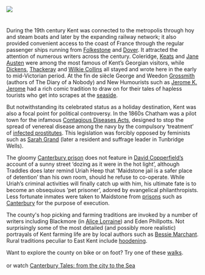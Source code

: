 <a href="https://www.kent-maps.online"><img src="https://kent-map.github.io/mdpress/juncture/ve-button.png"></a>

<param ve-config 
       title="Overview of the Nineteenth Century"
       author="Carolyn Oulton"
       banner="https://stor.artstor.org/stor/2251af4a-a56d-45f0-b9b1-361ba46aaf4d" 
       layout="vertical">
       
<param ve-entity eid="Q736439" title="Ramsgate">
<param ve-entity eid="Q922739" title="Broadstairs">

# 

During the 19th century Kent was connected to the metropolis through hoy and steam boats and later by the expanding railway network; it also provided convenient access to the coast of France through the regular passenger ships running from [Folkestone](/19c/19c-folkestone) and [Dover](/19c/19c-dover). It attracted the attention of numerous writers across the century. Coleridge, [Keats](/19c/19c-keats-biography) and [Jane Austen](/19c19c-austen-biography) were among the most famous of Kent’s Georgian visitors, while [Dickens](/dickens/dickens-biography), [Thackeray](/19c/19c-thackeray-biography) and [Wilkie Collins](/19c/19c-collins-biography) all stayed and wrote here in the early to mid-Victorian period. At the fin de siècle George and Weedon [Grossmith](/19c/19c-grossmith-biography) (authors of The Diary of a Nobody) and New Humourists such as [Jerome K. Jerome](/19c/19c-jerome-biography) had a rich comic tradition to draw on for their tales of hapless tourists who get into scrapes at the [seaside](/19c/19c-seaside).
<param ve-image url="https://upload.wikimedia.org/wikipedia/commons/4/4b/Joseph_Clarendon_Smith_-_Margate_Hoy_-_B1975.4.1742_-_Yale_Center_for_British_Art.jpg" label="Margate Hoy, 1807" attribution="Joseph Clarendon Smith, CC0, via Wikimedia Commons">

But notwithstanding its celebrated status as a holiday destination, Kent was also a focal point for political controversy. In the 1860s Chatham was a pilot town for the infamous [Contagious Diseases Acts](/19c/19c-contagious-diseases), designed to stop the spread of venereal disease among the navy by the compulsory ‘treatment’ of [infected prostitutes](http://glorious-and-unknown.co.uk/chatham-lock-hospital/). This legislation was forcibly opposed by feminists such as [Sarah Grand](/19c/19c-grand-biography) (later a resident and suffrage leader in Tunbridge Wells). 
<param ve-image url="https://upload.wikimedia.org/wikipedia/commons/f/fb/National_Union_Women%27s_Suffrage_shop_on_18_Crescent_Road%2C_Tunbridge_Wells.jpg" label="NUWSS shop on 18 Crescent Road, Tunbridge Wells" attribution="LSE Library, No restrictions, via Wikimedia Commons">

The gloomy [Canterbury prison](https://www.youtube.com/watch?time_continue=8&v=wzwQM0cGo_4&feature=emb_title) 
does not feature in [David Copperfield’s](/dickens/david-copperfield-curated-walk) account of a sunny street ‘dozing as it were in the hot light’, although Traddles does later remind Uriah Heep that 'Maidstone jail is a safer place of detention’ than his own room, should he refuse to co-operate. While Uriah’s criminal activities will finally catch up with him, his ultimate fate is to become an obsequious ‘pet prisoner’, adored by evangelical philanthropists. Less fortunate inmates were taken to  Maidstone from [prisons](/19c/19c-convicts-overview) such as [Canterbury](/19c/19c-canterbury) for the purpose of execution.
<param ve-image url="https://stor.artstor.org/stor/3adcbddb-8d19-4bda-a8a0-5a4bdfcb70e2" label="Maidstone Gaol" attribution="George Vertue - The Picturesque Beauties of Great Britain by kind permission of Marrin Books">

The county's hop picking and farming traditions are invoked by a number of writers including Blackmore (in [Alice Lorraine](/19c/alice-lorraine-blackmore)) and Eden Phillpotts. Not surprisingly some of the most detailed (and possibly more realistic) portrayals of Kent farming life are by local authors such as [Bessie Marchant](/19c/19c-marchantb-biography). Rural traditions peculiar to East Kent include [hoodening](/19c/19c-hoodening).
<param ve-image url="https://stor.artstor.org/stor/b8c85c59-97a0-45db-befb-36c7a779740c" label="Incidents of Hop Gathering" attribution="Illustrated London News">

Want to explore the county on bike or on foot? Try one of these [walks](https://explorekent.org/explore-kent-town-maps/). 
<br><br>
or watch [Canterbury Tales: from the city to the Sea](https://www.youtube.com/watch?v=461nK7mazNo)  
